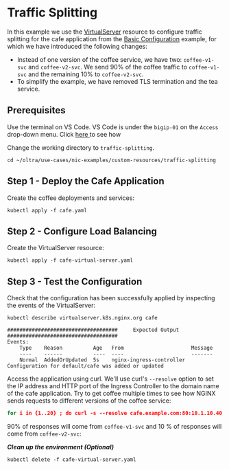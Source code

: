 # Traffic Splitting 

In this example we use the [VirtualServer](https://docs.nginx.com/nginx-ingress-controller/configuration/virtualserver-and-virtualserverroute-resources/) resource to configure traffic splitting for the cafe application from the [Basic Configuration](../basic-configuration/) example, for which we have introduced the following changes:
* Instead of one version of the coffee service, we have two: `coffee-v1-svc` and `coffee-v2-svc`. We send 90% of the coffee traffic to `coffee-v1-svc` and the remaining 10% to `coffee-v2-svc`.
* To simplify the example, we have removed TLS termination and the tea service.

## Prerequisites  

Use the terminal on VS Code. VS Code is under the `bigip-01` on the `Access` drop-down menu. Click <a href="https://raw.githubusercontent.com/F5EMEA/oltra/main/vscode.png"> here </a> to see how 

Change the working directory to `traffic-splitting`.
```
cd ~/oltra/use-cases/nic-examples/custom-resources/traffic-splitting
```

## Step 1 - Deploy the Cafe Application

Create the coffee deployments and services:
```
kubectl apply -f cafe.yaml
```

## Step 2 - Configure Load Balancing

Create the VirtualServer resource:
```
kubectl apply -f cafe-virtual-server.yaml
```

## Step 3 - Test the Configuration

Check that the configuration has been successfully applied by inspecting the events of the VirtualServer:
```
kubectl describe virtualserver.k8s.nginx.org cafe

####################################     Expected Output    ####################################
Events:
    Type    Reason          Age   From                      Message
    ----    ------          ----  ----                      -------
    Normal  AddedOrUpdated  5s    nginx-ingress-controller  Configuration for default/cafe was added or updated
```

Access the application using curl. We'll use curl's `--resolve` option to set the IP address and HTTP port of the Ingress Controller to the domain name of the cafe application. Try to get coffee multiple times to see how NGINX sends requests to different versions of the coffee service:
```cmd
for i in {1..20} ; do curl -s --resolve cafe.example.com:80:10.1.10.40 http://cafe.example.com/coffee | grep name; done
```

90% of responses will come from `coffee-v1-svc` and 10 % of responses will come from `coffee-v2-svc`:

***Clean up the environment (Optional)***
```
kubectl delete -f cafe-virtual-server.yaml
```    